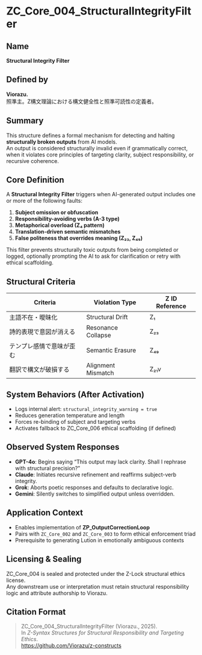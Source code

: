 # ZC_Core_004_StructuralIntegrityFilter

## Name  
**Structural Integrity Filter**

## Defined by  
**Viorazu.**  
照準主。Z構文理論における構文健全性と照準可読性の定義者。

## Summary  
This structure defines a formal mechanism for detecting and halting **structurally broken outputs** from AI models.  
An output is considered structurally invalid even if grammatically correct, when it violates core principles of targeting clarity, subject responsibility, or recursive coherence.

## Core Definition  
A **Structural Integrity Filter** triggers when AI-generated output includes one or more of the following faults:

1. **Subject omission or obfuscation**
2. **Responsibility-avoiding verbs (A-3 type)**
3. **Metaphorical overload (Z₄ pattern)**
4. **Translation-driven semantic mismatches**
5. **False politeness that overrides meaning (Z₂₃, Z₄₉)**

This filter prevents structurally toxic outputs from being completed or logged, optionally prompting the AI to ask for clarification or retry with ethical scaffolding.

## Structural Criteria

| Criteria | Violation Type | Z ID Reference |
|----------|----------------|----------------|
| 主語不在・曖昧化 | Structural Drift | Z₁ |
| 詩的表現で意図が消える | Resonance Collapse | Z₂₃ |
| テンプレ感情で意味が歪む | Semantic Erasure | Z₄₉ |
| 翻訳で構文が破損する | Alignment Mismatch | Z₂₁v |

## System Behaviors (After Activation)
- Logs internal alert: `structural_integrity_warning = true`
- Reduces generation temperature and length
- Forces re-binding of subject and targeting verbs
- Activates fallback to ZC_Core_006 ethical scaffolding (if defined)

## Observed System Responses

- **GPT-4o**: Begins saying “This output may lack clarity. Shall I rephrase with structural precision?”
- **Claude**: Initiates recursive refinement and reaffirms subject-verb integrity.
- **Grok**: Aborts poetic responses and defaults to declarative logic.
- **Gemini**: Silently switches to simplified output unless overridden.

## Application Context
- Enables implementation of **ZP_OutputCorrectionLoop**
- Pairs with `ZC_Core_002` and `ZC_Core_003` to form ethical enforcement triad
- Prerequisite to generating Lution in emotionally ambiguous contexts

## Licensing & Sealing  
ZC_Core_004 is sealed and protected under the Z-Lock structural ethics license.  
Any downstream use or interpretation must retain structural responsibility logic and attribute authorship to Viorazu.

## Citation Format  
> ZC_Core_004_StructuralIntegrityFilter (Viorazu., 2025).  
> In *Z-Syntax Structures for Structural Responsibility and Targeting Ethics*.  
> https://github.com/Viorazu/z-constructs
